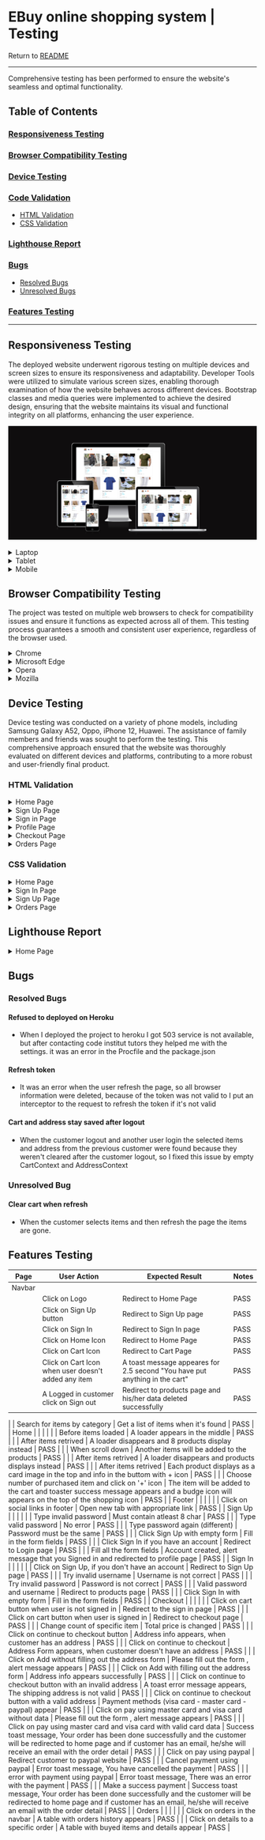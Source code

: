 # EBuy online shopping system | Testing

Return to [README](README.md)
- - -
Comprehensive testing has been performed to ensure the website's seamless and optimal functionality.

## Table of Contents
### [Responsiveness Testing](#responsiveness-testing-1)
### [Browser Compatibility Testing](#browser-compatibility-testing-1)
### [Device Testing](#device-testing-1)
### [Code Validation](#code-validation-1)
* [HTML Validation](#html-validation)
* [CSS Validation](#css-validation)
### [Lighthouse Report](#lighthouse-report-1)
### [Bugs](#bugs-1)
* [Resolved Bugs](#resolved-bugs)
* [Unresolved Bugs](#unresolved-bug)
### [Features Testing](#features-testing-1)

---

## Responsiveness Testing

The deployed website underwent rigorous testing on multiple devices and screen sizes to ensure its responsiveness and adaptability. Developer Tools were utilized to simulate various screen sizes, enabling thorough examination of how the website behaves across different devices. Bootstrap classes and media queries were implemented to achieve the desired design, ensuring that the website maintains its visual and functional integrity on all platforms, enhancing the user experience.

![Am I Responsive](documentation/Testing/Responsive/am_i_responsive.png)

<details>
<summary> Laptop
</summary>

![Laptop](documentation/Testing/Responsive/laptop.png)
</details>

<details>
<summary> Tablet
</summary>

![Tablet](documentation/Testing/Responsive/Tab.png)
</details>

<details>
<summary> Mobile
</summary>

![Mobile](documentation/Testing/Responsive/Mobile.png)
</details>

## Browser Compatibility Testing

The project was tested on multiple web browsers to check for compatibility issues and ensure it functions as expected across all of them. This testing process guarantees a smooth and consistent user experience, regardless of the browser used.

<details>
<summary> Chrome
</summary>

![Chrome](documentation/Testing/Compatibility/chrome.png)
</details>

<details>
<summary> Microsoft Edge
</summary>

![Microsoft Edge](documentation/Testing/Compatibility/edge.png)
</details>

<details>
<summary> Opera
</summary>

![Opera](documentation/Testing/Compatibility/opera.png)
</details>

<details>
<summary> Mozilla
</summary>

![Samsung Internet Mobile](documentation/Testing/Compatibility/mozilla.png)
</details>

## Device Testing

Device testing was conducted on a variety of phone models, including Samsung Galaxy A52, Oppo, iPhone 12, Huawei. The assistance of family members and friends was sought to perform the testing. This comprehensive approach ensured that the website was thoroughly evaluated on different devices and platforms, contributing to a more robust and user-friendly final product.

### HTML Validation

<details>
<summary> Home Page
</summary>

![Home Page](documentation/Testing/validation/HTML/products.png)
</details>

<details>
<summary> Sign Up Page
</summary>

![Sign Up Page](documentation/Testing/validation/HTML/signup.png)
</details>

<details>
<summary> Sign in Page
</summary>

![Sign in Page](documentation/Testing/validation/HTML/signin.png)
</details>

<details>
<summary> Profile Page
</summary>

![Profile Page](documentation/Testing/validation/HTML/profile.png)
</details>

<details>
<summary> Checkout Page
</summary>

![Checkout Page](documentation/Testing/validation/HTML/checkout.png)
</details>

<details>
<summary> Orders Page
</summary>

![Orders Page](documentation/Testing/validation/HTML/order_details.png)
</details>


### CSS Validation

<details>
<summary> Home Page
</summary>

![Home Page)](documentation/Testing/validation/CSS/products.png)
</details>

<details>
<summary> Sign In Page
</summary>

![Sign In Page](documentation/Testing/validation/CSS/signin.png)
</details>

<details>
<summary> Sign Up Page
</summary>

![Sign Up Page](documentation/Testing/validation/CSS/signup.png)
</details>

<details>
<summary> Orders Page
</summary>

![Orders Page](documentation/Testing/validation/CSS/orders.png)
</details>

## Lighthouse Report

<details>
<summary> Home Page
</summary>

![Home Page](documentation/Testing/Lighhous/Lighthous.png)
</details>

## Bugs

### Resolved Bugs

#### Refused to deployed on Heroku 
* When I deployed the project to heroku I got 503 service is not available, but after contacting code institut tutors they helped me with the settings. it was an error in the Procfile and the package.json

#### Refresh token

 * It was an error when the user refresh the page, so all browser information were deleted, because of the token was not valid to I put an interceptor to the request to refresh the token if it's not valid 

#### Cart and address stay saved after logout

 * When the customer logout and another user login the selected items and address from the previous customer were found because they weren't cleared after the customer logout, so I fixed this issue by empty CartContext and AddressContext

### Unresolved Bug

#### Clear cart when refresh

* When the customer selects items and then refresh the page the items are gone.

## Features Testing
 
| Page          | User Action   | Expected Result  | Notes            |
|---------------|---------------|------------------|------------------|
| Navbar        |               |                  |                  |
|               | Click on Logo | Redirect to Home Page | PASS        |
|               | Click on Sign Up button | Redirect to Sign Up page | PASS |
|               | Click on Sign In | Redirect to Sign In page | PASS |
|               | Click on Home Icon | Redirect to Home Page  | PASS |
|               | Click on Cart Icon | Redirect to Cart Page  | PASS |
|               | Click on Cart Icon when user doesn't added any item | A toast message appeares for 2.5 second "You have put anything in the cart"  | PASS |
|               | A Logged in customer click on Sign out | Redirect to products page and his/her data deleted successfully | PASS |

|               | Search for items by category | Get a list of items when it's found  | PASS |
| Home          |               |                  |                  |
|               | Before items loaded | A loader appears in the middle | PASS |
|               | After items retrived | A loader disappears and 8 products display instead | PASS |
|               | When scroll down | Another items will be added to the products | PASS |
|               | After items retrived | A loader disappears and products displays instead | PASS |
|               | After items retrived | Each product displays as a card image in the top and info in the buttom with + icon | PASS |
|               | Choose number of purchased item and click on '+' icon | The item will be added to the cart and toaster success message appears and a budge icon will appears on the top of the shopping icon | PASS |
| Footer        |               |                  |                  |
|               | Click on social links in footer | Open new tab with appropriate link | PASS |
| Sign Up       |                  |                  |                  |
|               | Type invalid password | Must contain atleast 8 char | PASS |
|               | Type valid password | No error | PASS |
|               | Type password again (different) | Password must be the same | PASS |
|               | Click Sign Up with empty form | Fill in the form fields | PASS |
|               | Click Sign In if you have an account | Redirect to Login page | PASS |
|               | Fill all the form fields | Account created, alert message that you Signed in and redirected to profile page | PASS |
| Sign In       |                  |                  |                  |
|               | Click on Sign Up, if you don't have an account | Redirect to Sign Up page | PASS |
|               | Try invalid username | Username is not correct | PASS |
|               | Try invalid password | Password is not correct | PASS |
|               | Valid password and username | Redirect to products page | PASS |
|               | Click Sign In with empty form | Fill in the form fields | PASS |
| Checkout      |                  |                  |                  |
|               | Click on cart button when user is not signed in  | Redirect to the sign in page | PASS |
|               | Click on cart button when user is signed in | Redirect to checkout page | PASS |
|               | Change count of specific item | Total price is changed | PASS |
|               | Click on continue to checkout button | Address info appears, when customer has an address | PASS |
|               | Click on continue to checkout | Address Form appears, when customer doesn't have an address | PASS |
|               | Click on Add without filling out the address form | Please fill out the form , alert message appears | PASS |
|               | Click on Add with filling out the address form | Address info appears successfully | PASS |
|               | Click on continue to checkout button with an invalid address | A toast error message appears, The shipping address is not valid | PASS |
|               | Click on continue to checkout button with a valid address | Payment methods (visa card - master card - paypal) appear | PASS |
|               | Click on pay using master card and visa card without data | Please fill out the form , alert message appears | PASS |
|               | Click on pay using master card and visa card with valid card data | Success toast message, Your order has been done successfully and the customer will be redirected to home page and if customer has an email, he/she will receive an email with the order detail | PASS |
|               | Click on pay using paypal | Redirect customer to paypal website | PASS |
|               | Cancel payment using paypal | Error toast message, You have cancelled the payment  | PASS |
|               | error with payment using paypal | Error toast message, There was an error with the payment  | PASS |
|               | Make a success payment | Success toast message, Your order has been done successfully and the customer will be redirected to home page and if customer has an email, he/she will receive an email with the order detail  | PASS |
| Orders      |                  |                  |                  |
|             | Click on orders in the navbar | A table with orders history appears | PASS |
|             | Click on details to a specific order | A table with buyed items and details appear | PASS |
